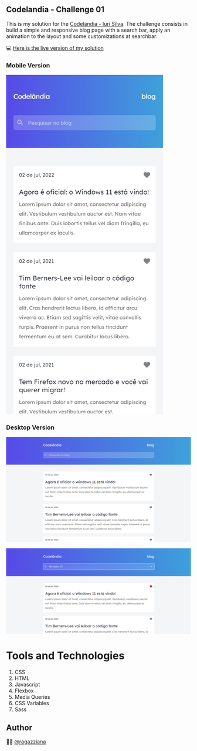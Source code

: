 
## Codelandia - Challenge 01

This is my solution for the [Codelandia - Iuri Silva](https://discord.com/channels/853354677411905578/855846897854971914). The challenge consists in build a simple and responsive blog page with a search bar, apply an animation to the layout and some customizations at searchbar. 

💻 [Here is the live version of my solution](https://ragazziana.github.io/codelandia-challenge-01/)


### Mobile Version

![Mobile Version](https://github.com/ragazziana/codelandia-challenge-01/blob/main/design/Index%20-%20iPhone%2012-13%20Pro%20Max%20-%202022-07-22%20at%2010.27.34%20AM.jpg?raw=true)

### Desktop Version

![Desktop Version](https://github.com/ragazziana/codelandia-challenge-01/blob/main/design/codelandia-challenge-1.png?raw=true)

![Desktop Version](https://github.com/ragazziana/codelandia-challenge-01/blob/main/design/codelandia-challenge-2.png?raw=true)

# Tools and Technologies

1. CSS
2. HTML
3. Javascript
4. Flexbox
5. Media Queries
6. CSS Variables
7. Sass

## Author
👩‍💻  [@ragazziana](https://github.com/ragazziana)

